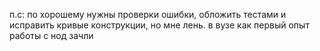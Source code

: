п.с: по хорошему нужны проверки ошибки, обложить тестами и исправить кривые конструкции, но мне лень. в вузе как первый опыт работы с нод зачли
